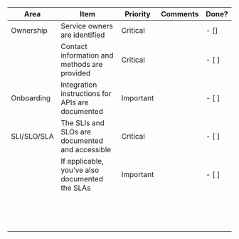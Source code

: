 | Area   | Item  | Priority  | Comments | Done? |
|---|---|---|---|---|
| Ownership  |  Service owners are identified | Critical | | - [] | 
|   | Contact information and methods are provided   | Critical | | - [ ] | 
| Onboarding  | Integration instructions for APIs are documented  | Important  | | - [ ] | 
| SLI/SLO/SLA  | The SLIs and SLOs are documented and accessible  | Critical  | | - [ ] | 
|   | If applicable, you’ve also documented the SLAs  | Important | | - [ ] | 
|   |   |   | | | 
|   |   |   | | | 
|   |   |   | | | 
|   |   |   | | | 
|   |   |   | | | 
|   |   |   | | | 
|   |   |   | | | 
|   |   |   | | | 
|   |   |   | | | 
|   |   |   | | | 
|   |   |   | | | 
|   |   |   | | | 
|   |   |   | | | 
|   |   |   | | | 
